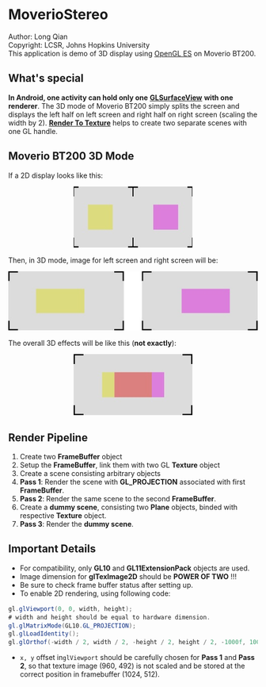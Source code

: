 # MoverioStereo

Author: Long Qian<br>
Copyright: LCSR, Johns Hopkins University<br>
This application is demo of 3D display using [OpenGL ES](https://www.khronos.org/opengles/) on Moverio BT200.

## What's special
__In Android, one activity can hold only one__ [__GLSurfaceView__](http://developer.android.com/reference/android/opengl/GLSurfaceView.html) __with one renderer__.
The 3D mode of Moverio BT200 simply splits the screen and displays the left half on left screen and right half on right screen (scaling the width by 2).
[__Render To Texture__](http://www.opengl-tutorial.org/intermediate-tutorials/tutorial-14-render-to-texture/) helps to create two separate scenes with one GL handle.

## Moverio BT200 3D Mode
If a 2D display looks like this:
<center><img src="assets/resize.jpg" ></center>

Then, in 3D mode, image for left screen and right screen will be:
<center><img src="assets/sbs.jpg" ></center>

The overall 3D effects will be like this (__not exactly__):
<center><img src="assets/total.jpg" ></center>

## Render Pipeline
1. Create two __FrameBuffer__ object
2. Setup the __FrameBuffer__, link them with two GL __Texture__ object
3. Create a scene consisting arbitrary objects
4. __Pass 1__: Render the scene with __GL_PROJECTION__ associated with first __FrameBuffer__.
5. __Pass 2__: Render the same scene to the second __FrameBuffer__.
6. Create a __dummy scene__, consisting two __Plane__ objects, binded with respective __Texture__ object. 
7. __Pass 3__: Render the __dummy scene__.

## Important Details
* For compatibility, only __GL10__ and __GL11ExtensionPack__ objects are used.
* Image dimension for __glTexImage2D__ should be __POWER OF TWO__ !!!
* Be sure to check frame buffer status after setting up.
* To enable 2D rendering, using following code:
``` java
gl.glViewport(0, 0, width, height);
# width and height should be equal to hardware dimension.
gl.glMatrixMode(GL10.GL_PROJECTION);
gl.glLoadIdentity();
gl.glOrthof(-width / 2, width / 2, -height / 2, height / 2, -1000f, 1000f);
```
* `x, y` offset in`glViewport` should be carefully chosen for __Pass 1__ and __Pass 2__, so that texture image (960, 492) is not scaled and be stored at the correct position in framebuffer (1024, 512).

